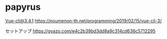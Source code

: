 # papyrus

Vue-cli@3.4.1
https://noumenon-th.net/programming/2019/02/15/vue-cli-3/

セットアップ
https://gyazo.com/e4c2b39bd3dd8a9c314cd636c5712295
